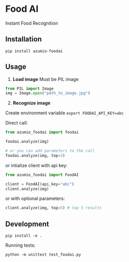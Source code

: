 # Food AI 

Instant Food Recognition

## Installation

```
pip install azumio-foodai
```

## Usage

1. **Load image**
Must be PIL image

```python
from PIL import Image
img = Image.open("path_to_image.jpg")
```

2. **Recognize image**

Create environment variable
`export FOODAI_API_KEY=abc`

Direct call: 
```python
from azumio_foodai import foodai

foodai.analyze(img)

# or you can add parameters to the call
foodai.analyze(img, top=3)
```

or intialize client with api key: 
```python
from azumio_foodai import FoodAI

client = FoodAI(api_key="abc")
client.analyze(img)
```

or with optional parameters:
```python
client.analyze(img, top=5) # top 5 results
```

## Development

```
pip install -e .
```

Running tests:
```
python -m unittest test_foodai.py
```